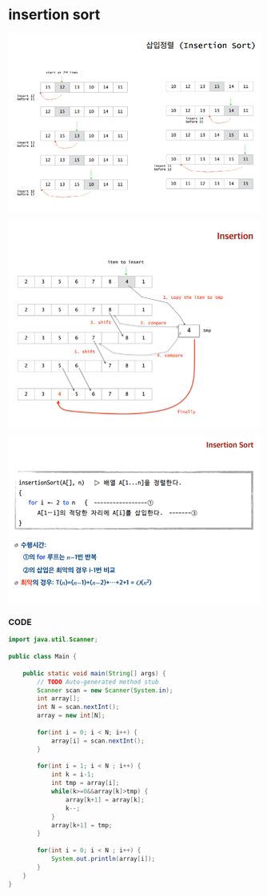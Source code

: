 # insertion sort

![](../.gitbook/assets/image%20%2810%29.png)

![](../.gitbook/assets/image%20%2815%29.png)

![](../.gitbook/assets/image%20%2814%29.png)

### CODE

```java
import java.util.Scanner;

public class Main {

	public static void main(String[] args) {
		// TODO Auto-generated method stub
		Scanner scan = new Scanner(System.in);
		int array[];
		int N = scan.nextInt();
		array = new int[N];
		
		for(int i = 0; i < N; i++) {
			array[i] = scan.nextInt();
		}
		
		for(int i = 1; i < N ; i++) {
			int k = i-1;
			int tmp = array[i];
			while(k>=0&&array[k]>tmp) {
				array[k+1] = array[k];
				k--;
			}
			array[k+1] = tmp;
		}
		
		for(int i = 0; i < N ; i++) {
			System.out.println(array[i]);
		}
	}
}

```

